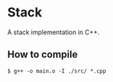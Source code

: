 # Stack
A stack implementation in C++.

## How to compile

```terminal
$ g++ -o main.o -I ./src/ *.cpp
```
